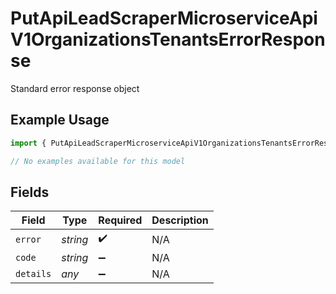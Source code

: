# PutApiLeadScraperMicroserviceApiV1OrganizationsTenantsErrorResponse

Standard error response object

## Example Usage

```typescript
import { PutApiLeadScraperMicroserviceApiV1OrganizationsTenantsErrorResponse } from "oppulence-backend-sdk/models/errors";

// No examples available for this model
```

## Fields

| Field              | Type               | Required           | Description        |
| ------------------ | ------------------ | ------------------ | ------------------ |
| `error`            | *string*           | :heavy_check_mark: | N/A                |
| `code`             | *string*           | :heavy_minus_sign: | N/A                |
| `details`          | *any*              | :heavy_minus_sign: | N/A                |